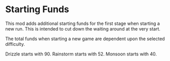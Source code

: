 # Starting Funds

This mod adds additional starting funds for the first stage when starting a new run. This is intended to cut down the waiting around at the very start.

The total funds when starting a new game are dependent upon the selected difficulty.

Drizzle starts with 90.
Rainstorm starts with 52.
Monsoon starts with 40.
